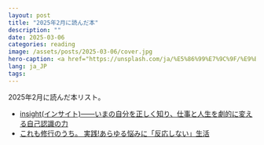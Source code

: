 ```yaml
---
layout: post
title: "2025年2月に読んだ本"
description: ""
date: 2025-03-06
categories: reading
image: /assets/posts/2025-03-06/cover.jpg
hero-caption: <a href="https://unsplash.com/ja/%E5%86%99%E7%9C%9F/%E9%BB%92%E3%81%AE%E3%83%95%E3%83%A9%E3%83%83%E3%83%88%E3%82%B9%E3%82%AF%E3%83%AA%E3%83%BC%E3%83%B3%E3%83%86%E3%83%AC%E3%83%93%E3%81%8C%E3%82%AA%E3%83%B3%E3%81%AB%E3%81%AA%E3%82%8A%E6%96%B0%E5%B9%B4%E3%81%82%E3%81%91%E3%81%BE%E3%81%97%E3%81%A6%E3%81%8A%E3%82%81%E3%81%A7%E3%81%A8%E3%81%86%E3%81%94%E3%81%96%E3%81%84%E3%81%BE%E3%81%99%E3%81%8C%E8%A1%A8%E7%A4%BA%E3%81%95%E3%82%8C%E3%81%BE%E3%81%99-0A3_leMsT98?utm_content=creditCopyText&utm_medium=referral&utm_source=unsplash">Unsplash</a>の<a href="https://unsplash.com/ja/@miracleday?utm_content=creditCopyText&utm_medium=referral&utm_source=unsplash">Elena Mozhvilo</a>が撮影した写真
lang: ja_JP
tags:
---
```


2025年2月に読んだ本リスト。

- [insight(インサイト)――いまの自分を正しく知り、仕事と人生を劇的に変える自己認識の力](https://masamichiueta.github.io/reading/2025/02/08/insight.html)
- [これも修行のうち。 実践!あらゆる悩みに「反応しない」生活](https://amzn.asia/d/69a7QBU)
